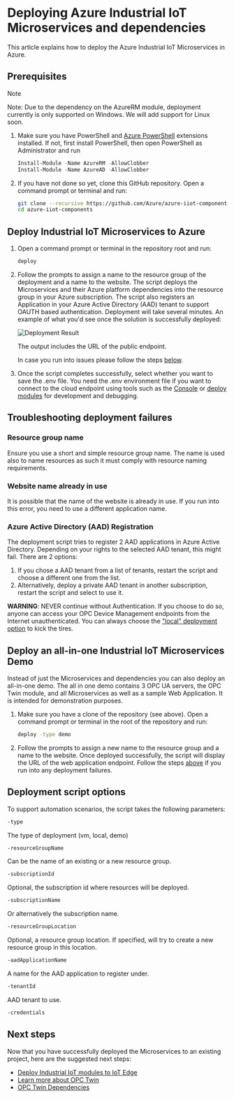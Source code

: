 # Deploying Azure Industrial IoT Microservices and dependencies

This article explains how to deploy the Azure Industrial IoT Microservices in Azure.

## Prerequisites

> [!NOTE]
> Note: Due to the dependency on the AzureRM module, deployment currently is only supported on Windows.  We will add support for Linux soon.

1. Make sure you have PowerShell and [Azure PowerShell](https://docs.microsoft.com/en-us/powershell/azure/install-az-ps?view=azps-1.1.0) extensions installed.  If not, first install PowerShell, then open PowerShell as Administrator and run

   ```powershell
   Install-Module -Name AzureRM -AllowClobber
   Install-Module -Name AzureAD -AllowClobber
   ```

2. If you have not done so yet, clone this GitHub repository.  Open a command prompt or terminal and run:

   ```bash
   git clone --recursive https://github.com/Azure/azure-iiot-components 
   cd azure-iiot-components
   ```

## Deploy Industrial IoT Microservices to Azure

1. Open a command prompt or terminal in the repository root and run:

   ```bash
   deploy
   ```

2. Follow the prompts to assign a name to the resource group of the deployment and a name to the website. The script deploys the Microservices and their Azure platform dependencies into the resource group in your Azure subscription.  The script also registers an Application in your Azure Active Directory (AAD) tenant to support OAUTH based authentication.  Deployment will take several minutes.  An example of what you'd see once the solution is successfully deployed:

   ![Deployment Result](media/deployment1.png)

   The output includes the  URL of the public endpoint.  

   In case you run into issues please follow the steps [below](#Troubleshooting-deployment-failures).

3. Once the script completes successfully, select whether you want to save the .env file.  You need the .env environment file if you want to connect to the cloud endpoint using tools such as the [Console](twin/howto-use-cli.md) or [deploy modules](howto-deploy-modules.md) for development and debugging.

## Troubleshooting deployment failures

### Resource group name

Ensure you use a short and simple resource group name.  The name is used also to name resources as such it must comply with resource naming requirements.  

### Website name already in use

It is possible that the name of the website is already in use.  If you run into this error, you need to use a different application name.

### Azure Active Directory (AAD) Registration

The deployment script tries to register 2 AAD applications in Azure Active Directory.  Depending on your rights to the selected AAD tenant, this might fail.   There are 2 options:

1. If you chose a AAD tenant from a list of tenants, restart the script and choose a different one from the list.
2. Alternatively, deploy a private AAD tenant in another subscription, restart the script and select to use it.

**WARNING**:  NEVER continue without Authentication.  If you choose to do so, anyone can access your OPC Device Management endpoints from the Internet unauthenticated.   You can always choose the ["local" deployment option](howto-deploy-dependencies.md) to kick the tires.

## Deploy an all-in-one Industrial IoT Microservices Demo

Instead of just the Microservices and dependencies you can also deploy an all-in-one demo.  The all in one demo contains 3 OPC UA servers, the OPC Twin module, and all Microservices as well as a sample Web Application.  It is intended for demonstration purposes.

1. Make sure you have a clone of the repository (see above). Open a command prompt or terminal in the  root of the repository and run:

   ```bash
   deploy -type demo
   ```

2. Follow the prompts to assign a new name to the resource group and a name to the website.  Once deployed successfully, the script will display the URL of the web application endpoint.  Follow the steps [above](#Troubleshooting-deployment-failures) if you run into any deployment failures.

## Deployment script options

To support automation scenarios, the script takes the following parameters:

```bash
-type
```

The type of deployment (vm, local, demo)

```bash
-resourceGroupName
```

Can be the name of an existing or a new resource group.

```bash
-subscriptionId
```

Optional, the subscription id where resources will be deployed.

```bash
-subscriptionName
```

Or alternatively the subscription name.

```bash
-resourceGroupLocation
```

Optional, a resource group location. If specified, will try to create a new resource group in this location.

```bash
-aadApplicationName
```

A name for the AAD application to register under. 

```bash
-tenantId
```

AAD tenant to use.

```bash
-credentials
```

## Next steps

Now that you have successfully deployed the Microservices to an existing project, here are the suggested next steps:

- [Deploy Industrial IoT modules to IoT Edge](howto-deploy-modules.md)
- [Learn more about OPC Twin](twin/readme.md)
- [OPC Twin Dependencies](twin/dependencies.md)